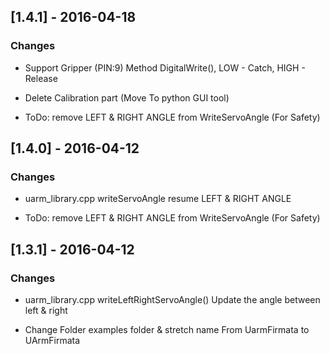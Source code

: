 ## [1.4.1] - 2016-04-18

### Changes

- Support Gripper (PIN:9) Method DigitalWrite(), LOW - Catch, HIGH - Release

- Delete Calibration part (Move To python GUI tool)

- ToDo: remove LEFT & RIGHT ANGLE from WriteServoAngle (For Safety)


## [1.4.0] - 2016-04-12

### Changes

- uarm_library.cpp writeServoAngle resume LEFT & RIGHT ANGLE

- ToDo: remove LEFT & RIGHT ANGLE from WriteServoAngle (For Safety)


## [1.3.1] - 2016-04-12

### Changes

- uarm_library.cpp writeLeftRightServoAngle() Update the angle between left & right  

- Change Folder examples folder & stretch name From UarmFirmata to UArmFirmata  
